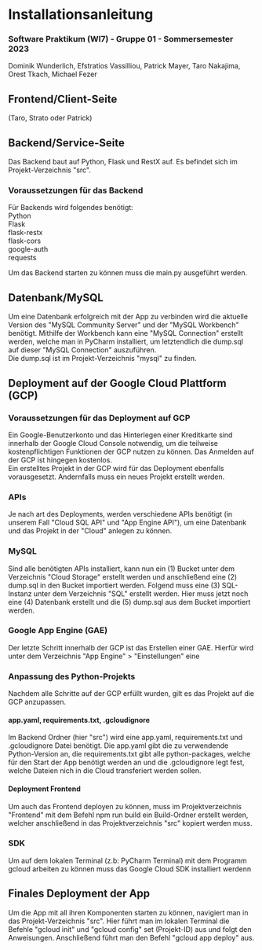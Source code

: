 # Installationsanleitung
### Software Praktikum (WI7) - Gruppe 01 - Sommersemester 2023<br>

Dominik Wunderlich, Efstratios Vassilliou, Patrick Mayer, Taro Nakajima, Orest Tkach, Michael Fezer

## Frontend/Client-Seite
(Taro, Strato oder Patrick)

## Backend/Service-Seite
Das Backend baut auf Python, Flask und RestX auf.
Es befindet sich im Projekt-Verzeichnis "src".

### Voraussetzungen für das Backend
Für Backends wird folgendes benötigt:<br>
Python<br>
Flask <br>
flask-restx<br>
flask-cors<br>
google-auth<br>
requests

Um das Backend starten zu können muss die main.py ausgeführt werden. 

## Datenbank/MySQL
Um eine Datenbank erfolgreich mit der App zu verbinden wird die aktuelle Version des "MySQL Community Server"
und der "MySQL Workbench" benötigt. Mithilfe der Workbench kann eine "MySQL Connection" erstellt werden, welche 
man in PyCharm installiert, um letztendlich die dump.sql auf dieser "MySQL Connection" auszuführen. <br>
Die dump.sql ist im Projekt-Verzeichnis "mysql" zu finden.


## Deployment auf der Google Cloud Plattform (GCP)
### Voraussetzungen für das Deployment auf GCP
Ein Google-Benutzerkonto und das Hinterlegen einer Kreditkarte sind innerhalb der Google Cloud Console notwendig, um die teilweise kostenpflichtigen Funktionen der 
GCP nutzen zu können. Das Anmelden auf der GCP ist hingegen kostenlos. <br>
Ein erstelltes Projekt in der GCP wird für das Deployment ebenfalls vorausgesetzt. Andernfalls 
muss ein neues Projekt erstellt werden.

### APIs
Je nach art des Deployments, werden verschiedene APIs benötigt (in unserem Fall "Cloud SQL API" und "App Engine API"), 
um eine Datenbank und das Projekt in der "Cloud" anlegen zu können. <br>

### MySQL
Sind alle benötigten APIs installiert, kann nun ein (1) Bucket unter dem Verzeichnis "Cloud Storage" erstellt werden und 
anschließend eine (2) dump.sql in den Bucket importiert werden. Folgend muss eine (3) SQL-Instanz unter dem Verzeichnis 
"SQL" erstellt werden. Hier muss jetzt noch eine (4) Datenbank erstellt und die (5) dump.sql aus dem
Bucket importiert werden.

### Google App Engine (GAE)
Der letzte Schritt innerhalb der GCP ist das Erstellen einer GAE. Hierfür wird unter dem Verzeichnis 
"App Engine" > "Einstellungen" eine 

### Anpassung des Python-Projekts
Nachdem alle Schritte auf der GCP erfüllt wurden, gilt es das Projekt auf die GCP anzupassen.<br>

#### app.yaml, requirements.txt, .gcloudignore
Im Backend Ordner (hier "src") wird eine app.yaml, requirements.txt und .gcloudignore Datei
benötigt. Die app.yaml gibt die zu verwendende Python-Version an, die requirements.txt gibt alle
python-packages, welche für den Start der App benötigt werden an und die .gcloudignore legt fest, welche Dateien nich
in die Cloud transferiert werden sollen.<br>

#### Deployment Frontend
Um auch das Frontend deployen zu können, muss im Projektverzeichnis "Frontend" mit dem Befehl npm run build
ein Build-Ordner erstellt werden, welcher anschließend in das Projektverzeichnis "src" kopiert werden muss.

### SDK
Um auf dem lokalen Terminal (z.b: PyCharm Terminal) mit dem Programm gcloud arbeiten zu können muss das Google Cloud SDK installiert werdenn

## Finales Deployment der App
Um die App mit all ihren Komponenten starten zu können, navigiert man in das Projekt-Verzeichnis "src".
Hier führt man im lokalen Terminal die Befehle "gcloud init" und "gcloud config" set (Projekt-ID) aus und folgt den Anweisungen. 
Anschließend führt man den Befehl "gcloud app deploy" aus.